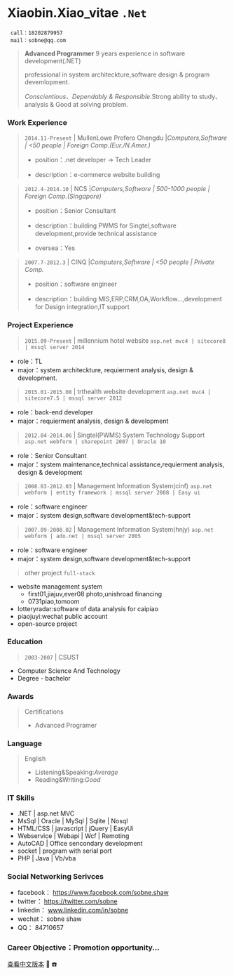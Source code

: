 # Xiaobin.Xiao_vitae `.Net`

```
 call：18202879957 
 mail：sobne@qq.com 
```
> **Advanced Programmer** 9 years experience in software development(.NET)
> 
> professional in system architeckture,software design & program devemlopment.
> 
> *Conscientious、Dependably & Responsible*.Strong ability to study、analysis & Good at solving problem.


### Work Experience

> `2014.11-Present` | MullenLowe Profero Chengdu |*Computers,Software | <50 people | Foreign Comp.(Eur./N.Amer.)*
> 
> * position：.net developer -> Tech Leader
> 
> * description：e-commerce website building
 
> `2012.4-2014.10` | NCS |*Computers,Software | 500-1000 people | Foreign Comp.(Singapore)*
> 
> * position：Senior Consultant
> 
> * description：building PWMS for Singtel,software development,provide technical assistance
> 
> * oversea：Yes
   
> `2007.7-2012.3` | CINQ |*Computers,Software | <50 people | Private Comp.*
> 
> * position：software engineer
> 
> * description：building MIS,ERP,CRM,OA,Workflow...,development for Design integration,IT support
    
 
### Project Experience

> `2015.09-Present` | millennium hotel website
`asp.net mvc4 | sitecore8 | mssql server 2014 `
  * role：TL
  * major：system architeckture, requierment analysis, design & development.
   
> `2015.01-2015.08` | trthealth website development
`asp.net mvc4 | sitecore7.5 | mssql server 2012 `
  * role：back-end developer
  * major：requierment analysis, design & development
   
> `2012.04-2014.06` | Singtel(PWMS) System Technology Support
`asp.net webform | sharepoint 2007 | Oracle 10 `
  * role：Senior Consultant
  * major：system maintenance,technical assistance,requierment analysis, design & development
   
> `2008.03-2012.03` | Management Information System(cinf)
`asp.net webform | entity framework | mssql server 2008 | Easy ui `
   * role：software engineer
   * major：system design,software development&tech-support
	
> `2007.09-2008.02` | Management Information System(hnjy)
`asp.net webform | ado.net | mssql server 2005 `
   * role：software engineer
   * major：system design,software development&tech-support
   
> other project `full-stack`
  - website management system
    - first01,jiajuv,ever08 photo,unishroad financing
    - 0731piao,tomoom
  - lotteryradar:software of data analysis for caipiao
  - piaojuyi:wechat public account
  - open-source project
   
### Education

> `2003-2007` | CSUST
  * Computer Science And Technology
  * Degree - bachelor

### Awards
> Certifications
>    * Advanced Programer
  
### Language
> English
>    * Listening&Speaking:*Average*
>    * Reading&Writing:*Good*
   
### IT Skills
  * .NET | asp.net MVC
  * MsSql | Oracle | MySql | Sqlite | Nosql
  * HTML/CSS | javascript | jQuery | EasyUi
  * Webservice | Webapi | Wcf | Remoting
  * AutoCAD | Office sencondary development
  * socket | program with serial port
  * PHP | Java | Vb/vba
   

### Social Networking Serivces
  * facebook： https://www.facebook.com/sobne.shaw
  * twitter：  https://twitter.com/sobne
  * linkedin： www.linkedin.com/in/sobne 
  * wechat：   sobne shaw
  * QQ：       84710657

### Career Objective：Promotion opportunity...

[查看中文版本](https://sobne.github.io/zh)
 :e-mail:
 :phone:
